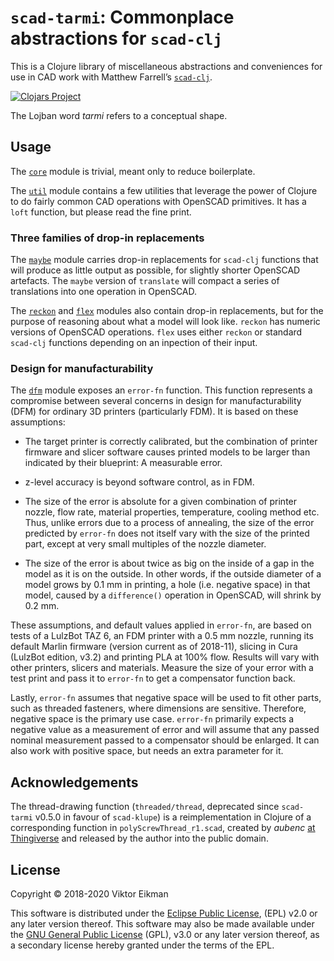# `scad-tarmi`: Commonplace abstractions for `scad-clj`

This is a Clojure library of miscellaneous abstractions and conveniences for
use in CAD work with Matthew Farrell’s
[`scad-clj`](https://github.com/farrellm/scad-clj).

[![Clojars Project](https://img.shields.io/clojars/v/scad-tarmi.svg)](https://clojars.org/scad-tarmi)

The Lojban word *tarmi* refers to a conceptual shape.

## Usage

The [`core`](src/scad_tarmi/core.clj) module is trivial, meant only to reduce
boilerplate.

The [`util`](src/scad_tarmi/util.clj) module contains a few utilities that
leverage the power of Clojure to do fairly common CAD operations with OpenSCAD
primitives. It has a `loft` function, but please read the fine print.

### Three families of drop-in replacements

The [`maybe`](src/scad_tarmi/maybe.clj) module carries drop-in replacements
for `scad-clj` functions that will produce as little output as possible,
for slightly shorter OpenSCAD artefacts. The `maybe` version of `translate`
will compact a series of translations into one operation in OpenSCAD.

The [`reckon`](src/scad_tarmi/reckon.clj) and [`flex`](src/scad_tarmi/flex.clj)
modules also contain drop-in replacements, but for the purpose of reasoning
about what a model will look like. `reckon` has numeric versions of OpenSCAD
operations. `flex` uses either `reckon` or standard `scad-clj` functions
depending on an inpection of their input.

### Design for manufacturability

The [`dfm`](src/scad_tarmi/dfm.clj) module exposes an `error-fn` function.
This function represents a compromise between several concerns in design
for manufacturability (DFM) for ordinary 3D printers (particularly FDM). It
is based on these assumptions:

* The target printer is correctly calibrated, but the combination of printer
  firmware and slicer software causes printed models to be larger than
  indicated by their blueprint: A measurable error.

* z-level accuracy is beyond software control, as in FDM.

* The size of the error is absolute for a given combination of printer
  nozzle, flow rate, material properties, temperature, cooling method etc.
  Thus, unlike errors due to a process of annealing, the size of the error
  predicted by `error-fn` does not itself vary with the size of the
  printed part, except at very small multiples of the nozzle diameter.

* The size of the error is about twice as big on the inside of a gap in the
  model as it is on the outside. In other words, if the outside diameter of
  a model grows by 0.1 mm in printing, a hole (i.e. negative space) in that
  model, caused by a `difference()` operation in OpenSCAD, will shrink by
  0.2 mm.

These assumptions, and default values applied in `error-fn`, are based on tests
of a LulzBot TAZ 6, an FDM printer with a 0.5 mm nozzle, running its default
Marlin firmware (version current as of 2018-11), slicing in Cura (LulzBot
edition, v3.2) and printing PLA at 100% flow. Results will vary with other
printers, slicers and materials. Measure the size of your error with a test
print and pass it to `error-fn` to get a compensator function back.

Lastly, `error-fn` assumes that negative space will be used to fit other parts,
such as threaded fasteners, where dimensions are sensitive. Therefore, negative
space is the primary use case. `error-fn` primarily expects a negative value
as a measurement of error and will assume that any passed nominal measurement
passed to a compensator should be enlarged. It can also work with positive
space, but needs an extra parameter for it.

## Acknowledgements

The thread-drawing function (`threaded/thread`, deprecated since `scad-tarmi`
v0.5.0 in favour of `scad-klupe`) is a reimplementation in Clojure of a
corresponding function in `polyScrewThread_r1.scad`, created by *aubenc* [at
Thingiverse](http://www.thingiverse.com/thing:8796) and released by the author
into the public domain.

## License

Copyright © 2018-2020 Viktor Eikman

This software is distributed under the [Eclipse Public License](LICENSE-EPL),
(EPL) v2.0 or any later version thereof. This software may also be made
available under the [GNU General Public License](LICENSE-GPL) (GPL), v3.0 or
any later version thereof, as a secondary license hereby granted under the
terms of the EPL.
